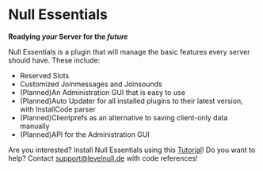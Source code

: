 # Null Essentials #
**Readying _your_ Server for the _future_**

Null Essentials is a plugin that will manage the basic features every server should have.
These include:
  * Reserved Slots
  * Customized Joinmessages and Joinsounds
  * (Planned)An Administration GUI that is easy to use
  * (Planned)Auto Updater for all installed plugins to their latest version, with InstallCode parser
  * (Planned)Clientprefs as an alternative to saving client-only data manually
  * (Planned)API for the Administration GUI

Are you interested? Install Null Essentials using this [Tutorial](http://code.google.com/p/null-essentials/wiki/Installation)!
Do you want to help? Contact support@levelnull.de with code references!
